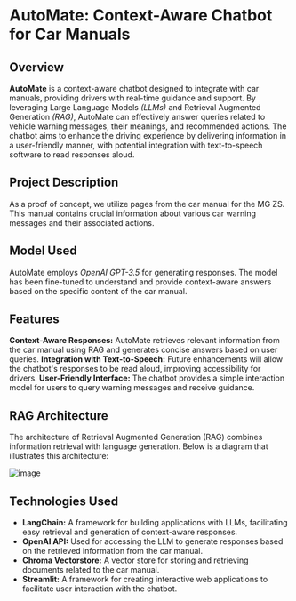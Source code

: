 # AutoMate: Context-Aware Chatbot for Car Manuals

## Overview

**AutoMate** is a context-aware chatbot designed to integrate with car manuals, providing drivers with real-time guidance and support. By leveraging Large Language Models *(LLMs)* and Retrieval Augmented Generation *(RAG)*, AutoMate can effectively answer queries related to vehicle warning messages, their meanings, and recommended actions.
The chatbot aims to enhance the driving experience by delivering information in a user-friendly manner, with potential integration with text-to-speech software to read responses aloud.


## Project Description

As a proof of concept, we utilize pages from the car manual for the MG ZS. This manual contains crucial information about various car warning messages and their associated actions.

## Model Used

AutoMate employs *OpenAI GPT-3.5* for generating responses. The model has been fine-tuned to understand and provide context-aware answers based on the specific content of the car manual.

## Features

**Context-Aware Responses:** AutoMate retrieves relevant information from the car manual using RAG and generates concise answers based on user queries.
**Integration with Text-to-Speech:** Future enhancements will allow the chatbot's responses to be read aloud, improving accessibility for drivers.
**User-Friendly Interface:** The chatbot provides a simple interaction model for users to query warning messages and receive guidance.

## RAG Architecture

The architecture of Retrieval Augmented Generation (RAG) combines information retrieval with language generation. Below is a diagram that illustrates this architecture:

![image](https://github.com/user-attachments/assets/8e8d9635-f004-4748-9513-7ab75adc2243)

## Technologies Used

- **LangChain:** A framework for building applications with LLMs, facilitating easy retrieval and generation of context-aware responses.
- **OpenAI API:** Used for accessing the LLM to generate responses based on the retrieved information from the car manual.
- **Chroma Vectorstore:** A vector store for storing and retrieving documents related to the car manual.
- **Streamlit:** A framework for creating interactive web applications to facilitate user interaction with the chatbot.

